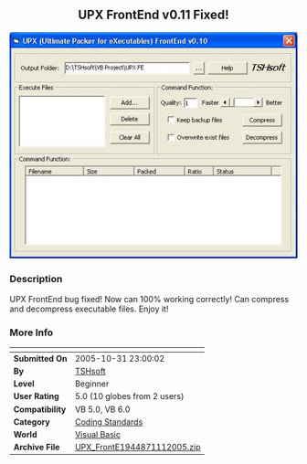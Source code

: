 ﻿<div align="center">

## UPX FrontEnd v0\.11 Fixed\!

<img src="PIC20051111033294282.JPG">
</div>

### Description

UPX FrontEnd bug fixed! Now can 100% working correctly! Can compress and decompress executable files. Enjoy it!
 
### More Info
 


<span>             |<span>
---                |---
**Submitted On**   |2005-10-31 23:00:02
**By**             |[TSHsoft](https://github.com/Planet-Source-Code/PSCIndex/blob/master/ByAuthor/tshsoft.md)
**Level**          |Beginner
**User Rating**    |5.0 (10 globes from 2 users)
**Compatibility**  |VB 5\.0, VB 6\.0
**Category**       |[Coding Standards](https://github.com/Planet-Source-Code/PSCIndex/blob/master/ByCategory/coding-standards__1-43.md)
**World**          |[Visual Basic](https://github.com/Planet-Source-Code/PSCIndex/blob/master/ByWorld/visual-basic.md)
**Archive File**   |[UPX\_FrontE1944871112005\.zip](https://github.com/Planet-Source-Code/tshsoft-upx-frontend-v0-11-fixed__1-63094/archive/master.zip)








